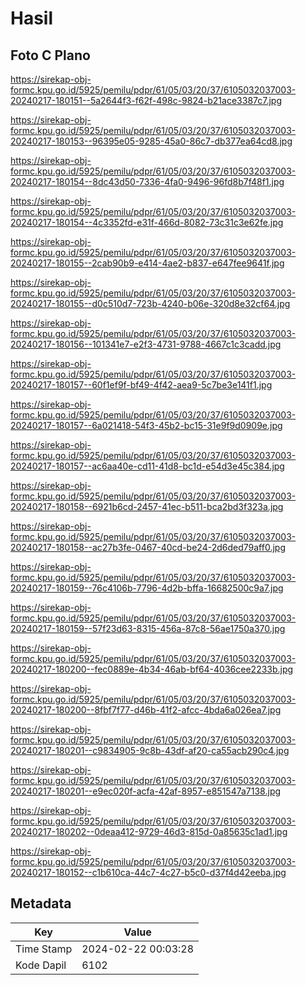 # Hasil

## Foto C Plano

https://sirekap-obj-formc.kpu.go.id/5925/pemilu/pdpr/61/05/03/20/37/6105032037003-20240217-180151--5a2644f3-f62f-498c-9824-b21ace3387c7.jpg

https://sirekap-obj-formc.kpu.go.id/5925/pemilu/pdpr/61/05/03/20/37/6105032037003-20240217-180153--96395e05-9285-45a0-86c7-db377ea64cd8.jpg

https://sirekap-obj-formc.kpu.go.id/5925/pemilu/pdpr/61/05/03/20/37/6105032037003-20240217-180154--8dc43d50-7336-4fa0-9496-96fd8b7f48f1.jpg

https://sirekap-obj-formc.kpu.go.id/5925/pemilu/pdpr/61/05/03/20/37/6105032037003-20240217-180154--4c3352fd-e31f-466d-8082-73c31c3e62fe.jpg

https://sirekap-obj-formc.kpu.go.id/5925/pemilu/pdpr/61/05/03/20/37/6105032037003-20240217-180155--2cab90b9-e414-4ae2-b837-e647fee9641f.jpg

https://sirekap-obj-formc.kpu.go.id/5925/pemilu/pdpr/61/05/03/20/37/6105032037003-20240217-180155--d0c510d7-723b-4240-b06e-320d8e32cf64.jpg

https://sirekap-obj-formc.kpu.go.id/5925/pemilu/pdpr/61/05/03/20/37/6105032037003-20240217-180156--101341e7-e2f3-4731-9788-4667c1c3cadd.jpg

https://sirekap-obj-formc.kpu.go.id/5925/pemilu/pdpr/61/05/03/20/37/6105032037003-20240217-180157--60f1ef9f-bf49-4f42-aea9-5c7be3e141f1.jpg

https://sirekap-obj-formc.kpu.go.id/5925/pemilu/pdpr/61/05/03/20/37/6105032037003-20240217-180157--6a021418-54f3-45b2-bc15-31e9f9d0909e.jpg

https://sirekap-obj-formc.kpu.go.id/5925/pemilu/pdpr/61/05/03/20/37/6105032037003-20240217-180157--ac6aa40e-cd11-41d8-bc1d-e54d3e45c384.jpg

https://sirekap-obj-formc.kpu.go.id/5925/pemilu/pdpr/61/05/03/20/37/6105032037003-20240217-180158--6921b6cd-2457-41ec-b511-bca2bd3f323a.jpg

https://sirekap-obj-formc.kpu.go.id/5925/pemilu/pdpr/61/05/03/20/37/6105032037003-20240217-180158--ac27b3fe-0467-40cd-be24-2d6ded79aff0.jpg

https://sirekap-obj-formc.kpu.go.id/5925/pemilu/pdpr/61/05/03/20/37/6105032037003-20240217-180159--76c4106b-7796-4d2b-bffa-16682500c9a7.jpg

https://sirekap-obj-formc.kpu.go.id/5925/pemilu/pdpr/61/05/03/20/37/6105032037003-20240217-180159--57f23d63-8315-456a-87c8-56ae1750a370.jpg

https://sirekap-obj-formc.kpu.go.id/5925/pemilu/pdpr/61/05/03/20/37/6105032037003-20240217-180200--fec0889e-4b34-46ab-bf64-4036cee2233b.jpg

https://sirekap-obj-formc.kpu.go.id/5925/pemilu/pdpr/61/05/03/20/37/6105032037003-20240217-180200--8fbf7f77-d46b-41f2-afcc-4bda6a026ea7.jpg

https://sirekap-obj-formc.kpu.go.id/5925/pemilu/pdpr/61/05/03/20/37/6105032037003-20240217-180201--c9834905-9c8b-43df-af20-ca55acb290c4.jpg

https://sirekap-obj-formc.kpu.go.id/5925/pemilu/pdpr/61/05/03/20/37/6105032037003-20240217-180201--e9ec020f-acfa-42af-8957-e851547a7138.jpg

https://sirekap-obj-formc.kpu.go.id/5925/pemilu/pdpr/61/05/03/20/37/6105032037003-20240217-180202--0deaa412-9729-46d3-815d-0a85635c1ad1.jpg

https://sirekap-obj-formc.kpu.go.id/5925/pemilu/pdpr/61/05/03/20/37/6105032037003-20240217-180152--c1b610ca-44c7-4c27-b5c0-d37f4d42eeba.jpg


## Metadata

| Key        | Value               |
| ---------- | ------------------- |
| Time Stamp | 2024-02-22 00:03:28 |
| Kode Dapil | 6102                |



